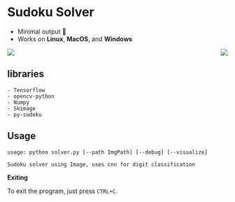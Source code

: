 # Sudoku Solver

- Minimal output 🌈 
- Works on **Linux**, **MacOS**, and **Windows**
<img src='https://raw.githubusercontent.com/lakhaniaayush/Sudoku-Solver/main/temp/res.JPG'>
<img src="https://raw.githubusercontent.com/lakhaniaayush/Sudoku-Solver/main/temp/sudoku.gif" align="right">
<br>

## libraries
```
- Tensorflow
- opencv-python
- Numpy
- Skimage
- py-sudoku
```

## Usage
```
usage: python solver.py [--path ImgPath] [--debug] [--visualize]

Sudoku solver using Image, uses cnn for digit classification
```

**Exiting**

To exit the program, just press ```CTRL+C```.
